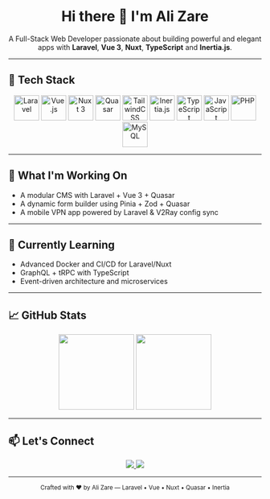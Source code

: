 <h1 align="center">Hi there 👋 I'm Ali Zare</h1>

<p align="center">
  A Full-Stack Web Developer passionate about building powerful and elegant apps with <strong>Laravel</strong>, <strong>Vue 3</strong>, <strong>Nuxt</strong>, <strong>TypeScript</strong> and <strong>Inertia.js</strong>.
</p>

---

## 🚀 Tech Stack

<div align="center">

  <!-- Laravel -->
  <img src="https://upload.wikimedia.org/wikipedia/commons/9/9a/Laravel.svg" width="50" alt="Laravel" title="Laravel" />

  <!-- Vue 3 -->
  <img src="https://cdn.jsdelivr.net/gh/devicons/devicon/icons/vuejs/vuejs-original.svg" width="50" alt="Vue.js" title="Vue 3" />

  <!-- Nuxt 3 -->
  <img src="https://nuxt.com/assets/design-kit/icon-green.svg" width="50" alt="Nuxt 3" title="Nuxt 3" />

  <!-- Quasar -->
  <img src="https://cdn.quasar.dev/logo-v2/svg/logo-dark.svg" width="50" alt="Quasar" title="Quasar Framework" />
  
  <!-- TailwindCSS -->
  <img src="https://cdn.jsdelivr.net/gh/devicons/devicon/icons/tailwindcss/tailwindcss-plain.svg" width="50" alt="TailwindCSS" title="TailwindCSS" />

  <!-- Inertia.js -->
  <img src="https://avatars.githubusercontent.com/u/47703742?s=200&v=4" width="50" alt="Inertia.js" title="Inertia.js" />

  <!-- TypeScript -->
  <img src="https://cdn.jsdelivr.net/gh/devicons/devicon/icons/typescript/typescript-original.svg" width="50" alt="TypeScript" title="TypeScript" />

  <!-- JavaScript -->
  <img src="https://cdn.jsdelivr.net/gh/devicons/devicon/icons/javascript/javascript-original.svg" width="50" alt="JavaScript" title="JavaScript" />

  <!-- PHP -->
  <img src="https://cdn.jsdelivr.net/gh/devicons/devicon/icons/php/php-original.svg" width="50" alt="PHP" title="PHP" />

  <!-- MySQL -->
  <img src="https://cdn.jsdelivr.net/gh/devicons/devicon/icons/mysql/mysql-original.svg" width="50" alt="MySQL" title="MySQL" />

</div>

---

## 🧠 What I'm Working On

- A modular CMS with Laravel + Vue 3 + Quasar
- A dynamic form builder using Pinia + Zod + Quasar
- A mobile VPN app powered by Laravel & V2Ray config sync

---

## 🌱 Currently Learning

- Advanced Docker and CI/CD for Laravel/Nuxt
- GraphQL + tRPC with TypeScript
- Event-driven architecture and microservices

---

## 📈 GitHub Stats

<div align="center">
  <img src="https://github-readme-stats.vercel.app/api?username=xfire5000&show_icons=true&theme=tokyonight&hide_border=true" height="150"/>
  <img src="https://github-readme-stats.vercel.app/api/top-langs/?username=xfire5000&layout=compact&theme=tokyonight&hide_border=true" height="150"/>
</div>

---

## 📫 Let's Connect

<div align="center">
  <a href="mailto:xfire5000@gmail.com">
    <img src="https://img.shields.io/badge/Email-D14836?style=for-the-badge&logo=gmail&logoColor=white"/>
  </a>
  <a href="https://linkedin.com/in/xfire5000">
    <img src="https://img.shields.io/badge/LinkedIn-0A66C2?style=for-the-badge&logo=linkedin&logoColor=white"/>
  </a>
</div>

---

<div align="center">
  <sub>Crafted with ❤️ by Ali Zare — Laravel • Vue • Nuxt • Quasar • Inertia</sub>
</div>
